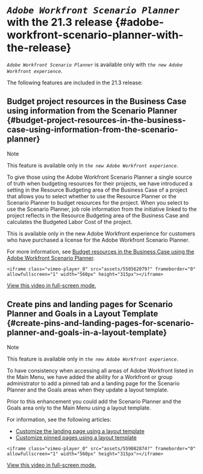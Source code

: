 


# *`Adobe Workfront Scenario Planner`* with the 21.3 release {#adobe-workfront-scenario-planner-with-the-release}

*`Adobe Workfront Scenario Planner`* is available only with *`the new Adobe Workfront experience`*.


The following features are included in the 21.3 release:


## Budget project resources in the Business Case using information from the Scenario Planner {#budget-project-resources-in-the-business-case-using-information-from-the-scenario-planner}



>[!NOTE]
>
>This feature is available only in *`the new Adobe Workfront experience`*.


To give those using the Adobe Workfront Scenario Planner a single source of truth when budgeting resources for their projects, we have introduced a setting in the Resource Budgeting area of the Business Case of a project that allows you to select whether to use the Resource Planner or the Scenario Planner to budget resources for the project. When you select to use the Scenario Planner, job role information from the initiative linked to the project reflects in the Resource Budgeting area of the Business Case and calculates the Budgeted Labor Cost of the project.


This is available only in the new Adobe Workfront experience for customers who have purchased a license for the Adobe Workfront Scenario Planner.


For more information, see [Budget resources in the Business Case using the Adobe Workfront Scenario Planner](budget-resources-in-business-case-use-scenario-planner.md).


`<iframe class="vimeo-player_0" src="assets/558562079?" frameborder="0" allowfullscreen="1" width="560px" height="315px"></iframe>` 


[View this video in full-screen mode.](https://vimeo.com/558562079/fd23697805) 


## Create pins and landing pages for Scenario Planner and Goals in a Layout Template {#create-pins-and-landing-pages-for-scenario-planner-and-goals-in-a-layout-template}



>[!NOTE]
>
>This feature is available only in *`the new Adobe Workfront experience`*.


To have consistency when accessing all areas of Adobe Workfront listed in the Main Menu, we have added the ability for a Workfront or group administrator to add a pinned tab and a landing page for the Scenario Planner and the Goals areas when they update a layout template.


Prior to this enhancement you could add the Scenario Planner and the Goals area only to the Main Menu using a layout template.


For information, see the following articles:



*  [Customize the landing page using a layout template](customize-landing-page.md) 
*  [Customize pinned pages using a layout template](customize-pinned-pages.md) 


`<iframe class="vimeo-player_0" src="assets/559082874?" frameborder="0" allowfullscreen="1" width="560px" height="315px"></iframe>` 


[View this video in full-screen mode.](https://vimeo.com/559082874/197496a122) 
